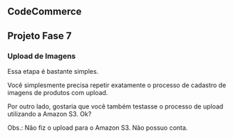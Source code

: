 ## CodeCommerce

## Projeto Fase 7

### Upload de Imagens

Essa etapa é bastante simples.

Você simplesmente precisa repetir exatamente o processo de cadastro de imagens de produtos com upload.

Por outro lado, gostaria que você também testasse o processo de upload utilizando a Amazon S3. Ok?

Obs.: Não fiz o upload para o Amazon S3. Não possuo conta.